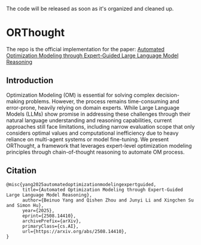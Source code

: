 The code will be released as soon as it's organized and cleaned up.

# ORThought

The repo is the official implementation for the paper: [Automated Optimization Modeling through Expert-Guided Large Language Model Reasoning](https://arxiv.org/abs/2508.14410)

## Introduction

Optimization Modeling (OM) is essential for solving complex decision-making problems. However, the process remains time-consuming and error-prone, heavily relying on domain experts. While Large Language Models (LLMs) show promise in addressing these challenges through their natural language understanding and reasoning capabilities, current approaches still face limitations, including narrow evaluation scope that only considers optimal values and computational inefficiency due to heavy reliance on multi-agent systems or model fine-tuning. We present ORThought, a framework that leverages expert-level optimization modeling principles through chain-of-thought reasoning to automate OM process.

## Citation

```text
@misc{yang2025automatedoptimizationmodelingexpertguided,
      title={Automated Optimization Modeling through Expert-Guided Large Language Model Reasoning},
      author={Beinuo Yang and Qishen Zhou and Junyi Li and Xingchen Su and Simon Hu},
      year={2025},
      eprint={2508.14410},
      archivePrefix={arXiv},
      primaryClass={cs.AI},
      url={https://arxiv.org/abs/2508.14410},
}
```
